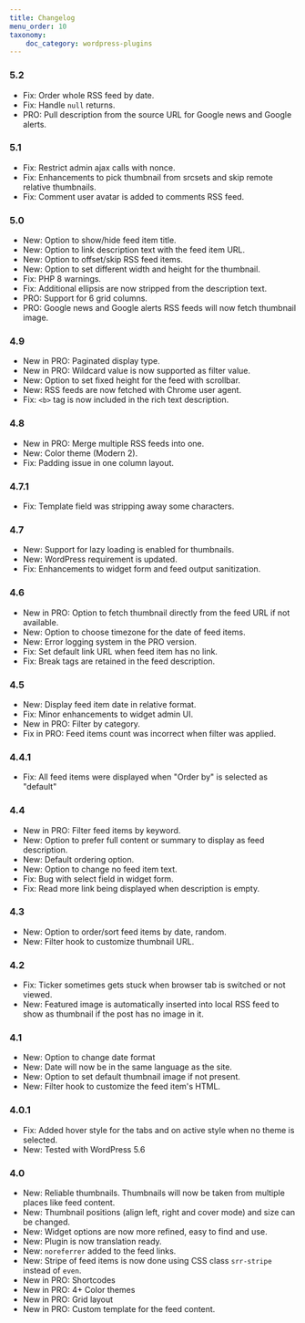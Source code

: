 ```yaml
---
title: Changelog
menu_order: 10
taxonomy:
    doc_category: wordpress-plugins
---
```


### 5.2
* Fix: Order whole RSS feed by date.
* Fix: Handle `null` returns.
* PRO: Pull description from the source URL for Google news and Google alerts.

### 5.1
* Fix: Restrict admin ajax calls with nonce.
* Fix: Enhancements to pick thumbnail from srcsets and skip remote relative thumbnails.
* Fix: Comment user avatar is added to comments RSS feed.

### 5.0
* New: Option to show/hide feed item title.
* New: Option to link description text with the feed item URL.
* New: Option to offset/skip RSS feed items.
* New: Option to set different width and height for the thumbnail.
* Fix: PHP 8 warnings.
* Fix: Additional ellipsis are now stripped from the description text.
* PRO: Support for 6 grid columns.
* PRO: Google news and Google alerts RSS feeds will now fetch thumbnail image.

### 4.9
* New in PRO: Paginated display type.
* New in PRO: Wildcard value is now supported as filter value.
* New: Option to set fixed height for the feed with scrollbar.
* New: RSS feeds are now fetched with Chrome user agent.
* Fix: `<b>` tag is now included in the rich text description.

### 4.8
* New in PRO: Merge multiple RSS feeds into one.
* New: Color theme (Modern 2).
* Fix: Padding issue in one column layout.

### 4.7.1
* Fix: Template field was stripping away some characters.

### 4.7
* New: Support for lazy loading is enabled for thumbnails.
* New: WordPress requirement is updated.
* Fix: Enhancements to widget form and feed output sanitization.

### 4.6
* New in PRO: Option to fetch thumbnail directly from the feed URL if not available.
* New: Option to choose timezone for the date of feed items.
* New: Error logging system in the PRO version.
* Fix: Set default link URL when feed item has no link.
* Fix: Break tags are retained in the feed description.

### 4.5
* New: Display feed item date in relative format.
* Fix: Minor enhancements to widget admin UI.
* New in PRO: Filter by category.
* Fix in PRO: Feed items count was incorrect when filter was applied.

### 4.4.1
* Fix: All feed items were displayed when "Order by" is selected as "default"

### 4.4
* New in PRO: Filter feed items by keyword.
* New: Option to prefer full content or summary to display as feed description.
* New: Default ordering option.
* New: Option to change no feed item text.
* Fix: Bug with select field in widget form.
* Fix: Read more link being displayed when description is empty.

### 4.3
* New: Option to order/sort feed items by date, random.
* New: Filter hook to customize thumbnail URL.

### 4.2
* Fix: Ticker sometimes gets stuck when browser tab is switched or not viewed.
* New: Featured image is automatically inserted into local RSS feed to show as thumbnail if the post has no image in it.

### 4.1
* New: Option to change date format
* New: Date will now be in the same language as the site.
* New: Option to set default thumbnail image if not present.
* New: Filter hook to customize the feed item's HTML.

### 4.0.1
* Fix: Added hover style for the tabs and on active style when no theme is selected.
* New: Tested with WordPress 5.6

### 4.0

* New: Reliable thumbnails. Thumbnails will now be taken from multiple places like feed content.
* New: Thumbnail positions (align left, right and cover mode) and size can be changed.
* New: Widget options are now more refined, easy to find and use.
* New: Plugin is now translation ready.
* New: `noreferrer` added to the feed links.
* New: Stripe of feed items is now done using CSS class `srr-stripe` instead of `even`.
* New in PRO: Shortcodes
* New in PRO: 4+ Color themes
* New in PRO: Grid layout
* New in PRO: Custom template for the feed content.